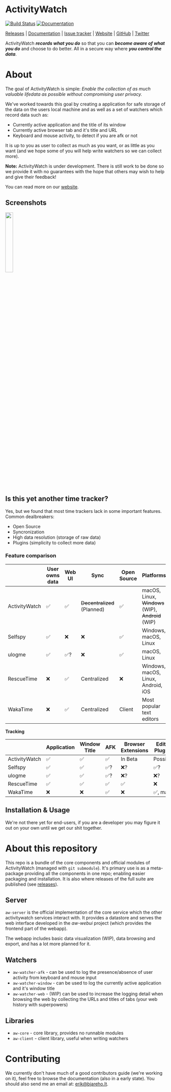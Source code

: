 ActivityWatch
=============


[![Build Status](https://travis-ci.org/ActivityWatch/activitywatch.svg?branch=master)](https://travis-ci.org/ActivityWatch/activitywatch)
[![Documentation](https://readthedocs.org/projects/activitywatch/badge/?version=latest)](http://activitywatch.readthedocs.io)

[Releases](https://github.com/ActivityWatch/activitywatch/releases)
| [Documentation](http://activitywatch.readthedocs.io)
| [Issue tracker](https://github.com/ActivityWatch/activitywatch-user-issues/issues)
| [Website](http://activitywatch.net/)
| [GitHub](https://github.com/ActivityWatch/activitywatch/)
| [Twitter](https://twitter.com/ActivityWatchIt)

ActivityWatch ***records what you do*** so that you can ***become aware of what you do*** and choose to do better. All in a secure way where ***you control the data***.


# About

The goal of ActivityWatch is simple: *Enable the collection of as much valuable lifedata as possible without compromising user privacy.*

We've worked towards this goal by creating a application for safe storage of the data on the users local machine and as well as a set of watchers which record data such as:

 - Currently active application and the title of its window
 - Currently active browser tab and it's title and URL
 - Keyboard and mouse activity, to detect if you are afk or not
</small>
 
It is up to you as user to collect as much as you want, or as little as you want (and we hope some of you will help write watchers so we can collect more).

**Note:** ActivityWatch is under development. There is still work to be done so we provide it with no guarantees with the hope that others may wish to help and give their feedback!

You can read more on our [website](https://activitywatch.github.io/about/).

## Screenshots

<img src="http://activitywatch.net/screenshot.png" width="22%">
<!--
  <img src="http://activitywatch.net/screenshot.png" width="22%">
  <img src="http://activitywatch.net/screenshot.png" width="22%">
  <img src="http://activitywatch.net/screenshot.png" width="22%">
-->

## Is this yet another time tracker?

Yes, but we found that most time trackers lack in some important features. Common dealbreakers:

 - Open Source
 - Syncronization
 - High data resolution (storage of raw data)
 - Plugins (simplicity to collect more data)

### Feature comparison


<!-- TODO: Replace Platform names with icons, yes/no with checkbox icons,   -->

|               | User owns data     | Web UI             | Sync                         | Open Source        | Platforms                                                  |
| ------------- | ------------------ | ------------------ | ---------------------------- | ------------------ | ---------------------------------------------------------- |
| ActivityWatch | :white_check_mark: | :white_check_mark: | ~~Decentralized~~ (Planned)  | :white_check_mark: | macOS, Linux, ~~Windows~~ (WIP), ~~Android~~ (WIP)         |
| Selfspy       | :white_check_mark: | :x:                | :x:                          | :white_check_mark: | Windows, macOS, Linux                                      |
| ulogme        | :white_check_mark: | :white_check_mark:?| :x:                          | :white_check_mark: | macOS, Linux                                               |
| RescueTime    | :x:                | :white_check_mark: | Centralized                  | :x:                | Windows, macOS, Linux, Android, iOS                        |
| WakaTime      | :x:                | :white_check_mark: | Centralized                  | Client             | Most popular text editors                                  |

**Tracking**

|               | Application        | Window Title       | AFK                | Browser Extensions | Editor Plugins           |
| ------------- | ------------------ | ------------------ | ------------------ | ------------------ | ------------------------ |
| ActivityWatch | :white_check_mark: | :white_check_mark: | :white_check_mark: | In Beta            | Possible                 |
| Selfspy       | :white_check_mark: | :white_check_mark: | :white_check_mark:?| :x:?               | :white_check_mark:?      |
| ulogme        | :white_check_mark: | :white_check_mark: | :white_check_mark:?| :x:?               | :x:?                     |
| RescueTime    | :white_check_mark: | :white_check_mark: | :white_check_mark: | :white_check_mark: | :x:                      |
| WakaTime      | :x:                | :x:                | :white_check_mark: | :x:                | :white_check_mark:, many |


## Installation & Usage

We're not there yet for end-users, if you are a developer you may figure it out on your own until we get our shit together.

# About this repository

This repo is a bundle of the core components and official modules of ActivityWatch (managed with `git submodule`). It's primary use is as a meta-package providing all the components in one repo; enabling easier packaging and installation. It is also where releases of the full suite are published (see [releases](https://github.com/ActivityWatch/activitywatch/releases)).

## Server

`aw-server` is the official implementation of the core service which the other activitywatch services interact with. It provides a datastore and serves the web interface developed in the *aw-webui* project (which provides the frontend part of the webapp).

The webapp includes basic data visualization (WIP), data browsing and export, and has a lot more planned for it.

## Watchers

 - `aw-watcher-afk` - can be used to log the presence/absence of user activity from keyboard and mouse input
 - `aw-watcher-window` - can be used to log the currently active application and it's window title
 - `aw-watcher-web` - (WIP) can be used to increase the logging detail when browsing the web by collecting the URLs and titles of tabs (your web history with superpowers)

## Libraries

 - `aw-core` - core library, provides no runnable modules
 - `aw-client` - client library, useful when writing watchers

# Contributing

We currently don't have much of a good contributors guide (we're working on it), feel free to browse the documentation (also in a early state). You should also send me an email at: [erik@bjareho.lt](mailto:erik@bjareho.lt).
